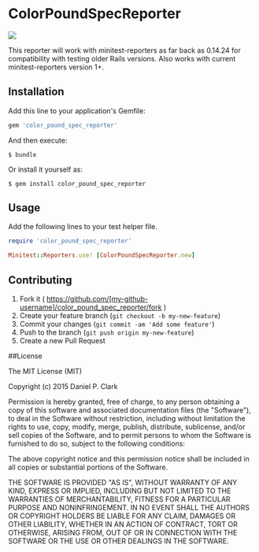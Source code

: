 # ColorPoundSpecReporter

![](https://github.com/danielpclark/color_pound_spec_reporter/blob/master/example/color-output.png)

This reporter will work with minitest-reporters as far back as 0.14.24 for compatibility with testing older Rails versions.  Also works with current minitest-reporters version 1+.

## Installation

Add this line to your application's Gemfile:

```ruby
gem 'color_pound_spec_reporter'
```

And then execute:

    $ bundle

Or install it yourself as:

    $ gem install color_pound_spec_reporter

## Usage

Add the following lines to your test helper file.
```ruby
require 'color_pound_spec_reporter'

Minitest::Reporters.use! [ColorPoundSpecReporter.new]
```

## Contributing

1. Fork it ( https://github.com/[my-github-username]/color_pound_spec_reporter/fork )
2. Create your feature branch (`git checkout -b my-new-feature`)
3. Commit your changes (`git commit -am 'Add some feature'`)
4. Push to the branch (`git push origin my-new-feature`)
5. Create a new Pull Request

##License

The MIT License (MIT)

Copyright (c) 2015 Daniel P. Clark

Permission is hereby granted, free of charge, to any person obtaining a copy
of this software and associated documentation files (the "Software"), to deal
in the Software without restriction, including without limitation the rights
to use, copy, modify, merge, publish, distribute, sublicense, and/or sell
copies of the Software, and to permit persons to whom the Software is
furnished to do so, subject to the following conditions:

The above copyright notice and this permission notice shall be included in
all copies or substantial portions of the Software.

THE SOFTWARE IS PROVIDED "AS IS", WITHOUT WARRANTY OF ANY KIND, EXPRESS OR
IMPLIED, INCLUDING BUT NOT LIMITED TO THE WARRANTIES OF MERCHANTABILITY,
FITNESS FOR A PARTICULAR PURPOSE AND NONINFRINGEMENT. IN NO EVENT SHALL THE
AUTHORS OR COPYRIGHT HOLDERS BE LIABLE FOR ANY CLAIM, DAMAGES OR OTHER
LIABILITY, WHETHER IN AN ACTION OF CONTRACT, TORT OR OTHERWISE, ARISING FROM,
OUT OF OR IN CONNECTION WITH THE SOFTWARE OR THE USE OR OTHER DEALINGS IN
THE SOFTWARE.
